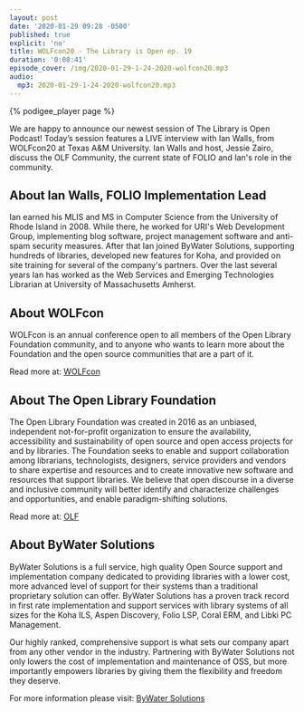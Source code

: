 ```yaml
---
layout: post
date: '2020-01-29 09:28 -0500'
published: true
explicit: 'no'
title: WOLFcon20 - The Library is Open ep. 19
duration: '0:08:41'
episode_cover: /img/2020-01-29-1-24-2020-wolfcon20.mp3
audio:
  mp3: 2020-01-29-1-24-2020-wolfcon20.mp3
---
```


{% podigee_player page %}

We are happy to announce our newest session of The Library is Open Podcast! Today’s session features a LIVE interview with Ian Walls, from WOLFcon20 at Texas A&M University. Ian Walls and host, Jessie Zairo, discuss the OLF Community, the current state of FOLIO and Ian's role in the community. 

## About Ian Walls, FOLIO Implementation Lead

Ian earned his MLIS and MS in Computer Science from the University of Rhode Island in 2008. While there, he worked for URI's Web Development Group, implementing blog software, project management software and anti-spam security measures. After that Ian joined ByWater Solutions, supporting hundreds of libraries, developed new features for Koha, and provided on site training for several of the company's partners. Over the last several years Ian has worked as the Web Services and Emerging Technologies Librarian at University of Massachusetts Amherst.

## About WOLFcon 

WOLFcon is an annual conference open to all members of the Open Library Foundation community, and to anyone who wants to learn more about the Foundation and the open source communities that are a part of it.

Read more at: [WOLFcon](https://openlibraryfoundation.org/about/wolfcon/ "WOLFcon")

## About The Open Library Foundation 

The Open Library Foundation was created in 2016 as an unbiased, independent not-for-profit organization to ensure the availability, accessibility and sustainability of open source and open access projects for and by libraries. The Foundation seeks to enable and support collaboration among librarians, technologists, designers, service providers and vendors to share expertise and resources and to create innovative new software and resources that support libraries. We believe that open discourse in a diverse and inclusive community will better identify and characterize challenges and opportunities, and enable paradigm-shifting solutions.

Read more at: [OLF](https://openlibraryfoundation.org/about/ "OLF")

## About ByWater Solutions

ByWater Solutions is a full service, high quality Open Source support and implementation company dedicated to providing libraries with a lower cost, more advanced level of support for their systems than a traditional proprietary solution can offer. ByWater Solutions has a proven track record in first rate implementation and support services with library systems of all sizes for the Koha ILS, Aspen Discovery, Folio LSP, Coral ERM, and Libki PC Management.

Our highly ranked, comprehensive support is what sets our company apart from any other vendor in the industry. Partnering with ByWater Solutions not only lowers the cost of implementation and maintenance of OSS, but more importantly empowers libraries by giving them the flexibility and freedom they deserve. 

For more information please visit: [ByWater Solutions](https://bywatersolutions.com/ "ByWater Solutions")
